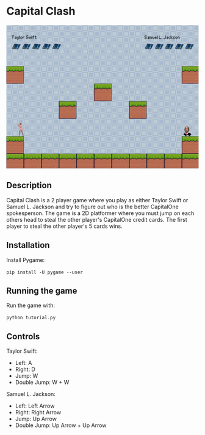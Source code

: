 # Capital Clash
![Screenshot](screenshot.png)
## Description
Capital Clash is a 2 player game where you play as either Taylor Swift or Samuel L. Jackson and try to figure out who is the better CapitalOne spokesperson. The game is a 2D platformer where you must jump on each others head to steal the other player's CapitalOne credit cards. The first player to steal the other player's 5 cards wins.
## Installation
Install Pygame:

```pip install -U pygame --user```

## Running the game
Run the game with:

```python tutorial.py```

## Controls

Taylor Swift: 
* Left: A
* Right: D
* Jump: W
* Double Jump: W + W

Samuel L. Jackson:
* Left: Left Arrow
* Right: Right Arrow
* Jump: Up Arrow
* Double Jump: Up Arrow + Up Arrow